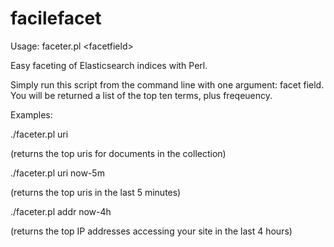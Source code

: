 facilefacet
===========

Usage:
faceter.pl &lt;facetfield&gt; <timeslice>

Easy faceting of Elasticsearch indices with Perl. 

Simply run this script from the command line with one argument: facet field. You will be returned a list of the top ten terms, plus freqeuency.

Examples:

./faceter.pl uri

 (returns the top uris for documents in the collection)

./faceter.pl uri now-5m

(returns the top uris in the last 5 minutes)

./faceter.pl addr now-4h

(returns the top IP addresses accessing your site in the last 4 hours)
 
